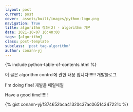 ```yaml
---
layout: post
current: post
cover:  assets/built/images/python-logo.png
navigation: True
title: algorithm 강좌(2) - algorithm 기본
date: 2021-10-07 16:40:00
tags: [algorithm]
class: post-template
subclass: 'post tag-algorithm'
author: conann-yj
---
```


{% include python-table-of-contents.html %}

이 글은 algorithm control에 관한 내용 입니다!!!!!! 개발블로그

I'm doing fine! 개발을 매일매일

Have a good time!!!!!!

{% gist conann-yj/f374652bca41320c37ac06514347221c %}
